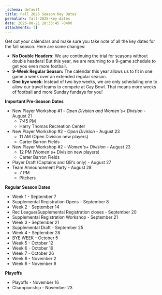 ```yaml
---
_schema: default
title: Fall 2025 Season Key Dates
permalink: fall-2025-key-dates
date: 2025-08-21 18:33:45 -0400
attachments: []
---
```

Get out your calendars and make sure you take note of all the key dates for the fall season. Here are some changes:

* **No Double Headers:** We are continuing the trial for seasons without double headers! But this year, we are returning to a 9-game schedule to get you even more football.
* **9-Week Regular Season:** The calendar this year allows us to fit in one game a week over an extended regular season.
* **One bye week:** Instead of two bye weeks, we are only scheduling one to allow our travel teams to compete at Gay Bowl. That means more weeks of football and more Sunday fundays for you!

**Important Pre-Season Dates**

* New Player Workshop \#1 - *Open Division and Women's+ Division* - August 21
  * 7:45 PM
  * Harry Thomas Recreation Center
* New Player Workshop \#2 - *Open Division* - August 23
  * 11 AM (Open Division new players)
  * Carter Barron Fields
* New Player Workshop \#2 - *Women's+ Division* - August 23
  * 12 PM (Women's+ Division new players)
  * Carter Barron Fields
* Player Draft (Captains and QB's only) - August 27
* Team Announcement Party - August 28
  * 7 PM
  * Pitchers

**Regular Season Dates**

* Week 1 - September 7
* Supplemental Registration Opens - September 8
* Week 2 - September 14
* Rec League/Supplemental Registration closes - September 20
* Supplemental Registration Workshop - September 21
* Week 3 - September 21
* Supplemental Draft - September 25
* Week 4 - September 28
* BYE WEEK - October 5
* Week 5 - October 12
* Week 6 - October 19
* Week 7 - October 26
* Week 8 - November 2
* Week 9 - November 9

**Playoffs**

* Playoffs - November 16
* Championship - November 23